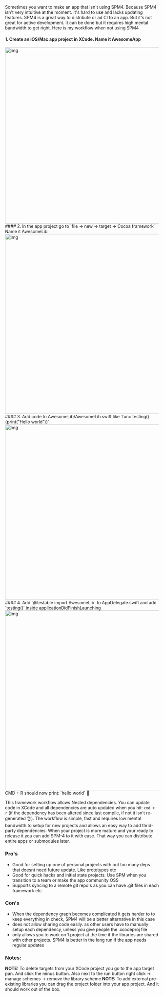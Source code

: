 Sometimes you want to make an app that isn't using SPM4<!--more-->. Because SPM4 isn't very intuitive at the moment. It's hard to use and lacks updating features. SPM4 is a great way to distribute or ad CI to an app. But it's not great for active development. It can be done but it requires high mental bandwidth to get right. Here is my workflow when not using SPM4

#### 1. Create an iOS/Mac app project in XCode. Name it AwesomeApp  
<img width="576" alt="img" src="https://rawgit.com/stylekit/img/master/makeproject.gif">
#### 2. In the app project go to `file -> new -> target -> Cocoa framework` Name it AwesomeLib  
<img width="588" alt="img" src="https://rawgit.com/stylekit/img/master/addlib.gif">
#### 3. Add code to AwesomeLib/AwesomeLib.swift like `func testing(){print("Hello world")}`  
<img width="574" alt="img" src="https://rawgit.com/stylekit/img/master/addlibcode.gif">
#### 4. Add `@testable import AwesomeLib` to AppDelegate.swift and add `testing()` inside applicationDidFinishLaunching  
<img width="588" alt="img" src="https://rawgit.com/stylekit/img/master/import.gif">  
CMD + R should now print: `hello world` 🎉   

This framework workflow allows Nested dependencies. You can update code in XCode and all dependencies are auto updated when you hit: `cmd + r` (if the dependency has been altered since last compile, if not it isn't re-generated 👌). The workflow is simple, fast and requires low mental bandwidth to setup for new projects and allows an easy way to add thrid-party dependencies. When your project is more mature and your ready to release it you can add SPM-4 to it with ease. That way you can distribute entire apps or submodules later.

### Pro's
- Good for setting up one of personal projects with out too many deps that doesnt need future update. Like prototypes etc
- Good for quick hacks and initial state projects. Use SPM when you transition to a team or make the app community OSS
- Supports syncing to a remote git repo's as you can have .git files in each framework etc

### Con's
- When the dependency graph becomes complicated it gets harder to to keep everything in check, SPM4 will be a better alternative in this case
- does not allow sharing code easily. as other users have to manually setup each dependency, unless you give people the .xcodeproj file
- only allows you to work on 1 project at the time if the libraries are shared with other projects. SPM4 is better in the long run if the app needs regular updates

### Notes:
**NOTE:** To delete targets from your XCode project you go to the app target pan. And click the minus button. Also next to the run button right click -> manage schemes -> remove the library scheme
**NOTE:** To add external pre-existing libraries you can drag the project folder into your app project. And it should work out of the box.
